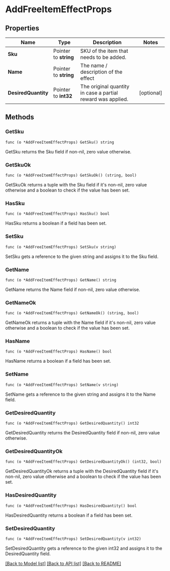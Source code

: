 # AddFreeItemEffectProps

## Properties

Name | Type | Description | Notes
------------ | ------------- | ------------- | -------------
**Sku** | Pointer to **string** | SKU of the item that needs to be added. | 
**Name** | Pointer to **string** | The name / description of the effect | 
**DesiredQuantity** | Pointer to **int32** | The original quantity in case a partial reward was applied. | [optional] 

## Methods

### GetSku

`func (o *AddFreeItemEffectProps) GetSku() string`

GetSku returns the Sku field if non-nil, zero value otherwise.

### GetSkuOk

`func (o *AddFreeItemEffectProps) GetSkuOk() (string, bool)`

GetSkuOk returns a tuple with the Sku field if it's non-nil, zero value otherwise
and a boolean to check if the value has been set.

### HasSku

`func (o *AddFreeItemEffectProps) HasSku() bool`

HasSku returns a boolean if a field has been set.

### SetSku

`func (o *AddFreeItemEffectProps) SetSku(v string)`

SetSku gets a reference to the given string and assigns it to the Sku field.

### GetName

`func (o *AddFreeItemEffectProps) GetName() string`

GetName returns the Name field if non-nil, zero value otherwise.

### GetNameOk

`func (o *AddFreeItemEffectProps) GetNameOk() (string, bool)`

GetNameOk returns a tuple with the Name field if it's non-nil, zero value otherwise
and a boolean to check if the value has been set.

### HasName

`func (o *AddFreeItemEffectProps) HasName() bool`

HasName returns a boolean if a field has been set.

### SetName

`func (o *AddFreeItemEffectProps) SetName(v string)`

SetName gets a reference to the given string and assigns it to the Name field.

### GetDesiredQuantity

`func (o *AddFreeItemEffectProps) GetDesiredQuantity() int32`

GetDesiredQuantity returns the DesiredQuantity field if non-nil, zero value otherwise.

### GetDesiredQuantityOk

`func (o *AddFreeItemEffectProps) GetDesiredQuantityOk() (int32, bool)`

GetDesiredQuantityOk returns a tuple with the DesiredQuantity field if it's non-nil, zero value otherwise
and a boolean to check if the value has been set.

### HasDesiredQuantity

`func (o *AddFreeItemEffectProps) HasDesiredQuantity() bool`

HasDesiredQuantity returns a boolean if a field has been set.

### SetDesiredQuantity

`func (o *AddFreeItemEffectProps) SetDesiredQuantity(v int32)`

SetDesiredQuantity gets a reference to the given int32 and assigns it to the DesiredQuantity field.


[[Back to Model list]](../README.md#documentation-for-models) [[Back to API list]](../README.md#documentation-for-api-endpoints) [[Back to README]](../README.md)


